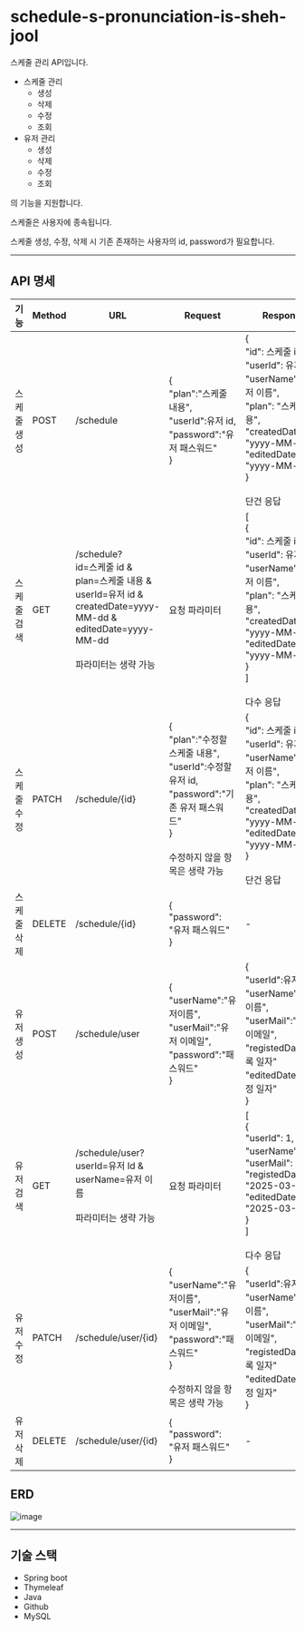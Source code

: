 # schedule-s-pronunciation-is-sheh-jool

스케줄 관리 API입니다.
+ 스케줄 관리
    + 생성
    + 삭제
    + 수정
    + 조회
+ 유저 관리
    + 생성
    + 삭제
    + 수정
    + 조회
 
의 기능을 지원합니다.

스케줄은 사용자에 종속됩니다.

스케줄 생성, 수정, 삭제 시 기존 존재하는 사용자의 id, password가 필요합니다.

---

## API 명세

| 기능 | Method | URL | Request | Response | 상태코드 |
| --- | --- | --- | --- | --- | --- |
| 스케줄 생성 | POST | /schedule| {<br>"plan":"스케줄 내용",<br>"userId":유저 id,<br>"password":"유저 패스워드"<br>}| {<br>"id": 스케줄 id,<br>"userId": 유저 id,<br>"userName": "유저 이름",<br>"plan": "스케줄 내용",<br>"createdDate": "yyyy-MM-dd",<br>"editedDate": "yyyy-MM-dd"<br>}<br><br>단건 응답|201: Created|
| 스케줄 검색 | GET | /schedule?<br>id=스케줄 id & <br>plan=스케줄 내용 & <br>userId=유저 id & <br>createdDate=yyyy-MM-dd & <br>editedDate=yyyy-MM-dd <br> <br>파라미터는 생략 가능 | 요청 파라미터 | [<br>{<br>"id": 스케줄 id,<br>"userId": 유저 id,<br>"userName": "유저 이름",<br>"plan": "스케줄 내용",<br>"createdDate": "yyyy-MM-dd",<br>"editedDate": "yyyy-MM-dd"<br>}<br>] <br><br>다수 응답| 302: Found|
| 스케줄 수정 | PATCH | /schedule/{id} | {<br>"plan":"수정할 스케줄 내용",<br>"userId":수정할 유저 id,<br>"password":"기존 유저 패스워드"<br>}<br><br>수정하지 않을 항목은 생략 가능| {<br>"id": 스케줄 id,<br>"userId": 유저 id,<br>"userName": "유저 이름",<br>"plan": "스케줄 내용",<br>"createdDate": "yyyy-MM-dd",<br>"editedDate": "yyyy-MM-dd"<br>}<br><br>단건 응답 | 200: OK|
| 스케줄 삭제 | DELETE | /schedule/{id} | {<br>"password": "유저 패스워드"<br>}|-|200: OK|
| 유저 생성 | POST | /schedule/user | {<br>"userName":"유저이름",<br>"userMail":"유저 이메일",<br>"password":"패스워드"<br>} | {<br>"userId":유저 Id,<br>"userName":"유저이름",<br>"userMail":"유저 이메일",<br>"registedDate":"등록 일자"<br>"editedDate":"수정 일자"<br>} | 201: Created|
| 유저 검색 | GET | /schedule/user?<br>userId=유저 Id & <br>userName=유저 이름 <br> <br>파라미터는 생략 가능 | 요청 파라미터 | [<br>{<br>"userId": 1,<br>"userName": "김",<br>"userMail": null,<br>"registedDate": "2025-03-08",<br> "editedDate": "2025-03-21"<br>}<br>] <br><br> 다수 응답| 302: Found |
| 유저 수정 | PATCH | /schedule/user/{id} | {<br>"userName":"유저이름",<br>"userMail":"유저 이메일",<br>"password":"패스워드"<br>} <br><br>수정하지 않을 항목은 생략 가능 | {<br>"userId":유저 Id,<br>"userName":"유저이름",<br>"userMail":"유저 이메일",<br>"registedDate":"등록 일자"<br>"editedDate":"수정 일자"<br>} | 200: OK|
| 유저 삭제 | DELETE | /schedule/user/{id} | {<br>"password": "유저 패스워드"<br>}|-|200: OK|



## ERD
![image](https://github.com/user-attachments/assets/363a572c-a856-4577-9f21-27fc794e94a0)

---

## 기술 스택
+ Spring boot
+ Thymeleaf
+ Java
+ Github
+ MySQL
